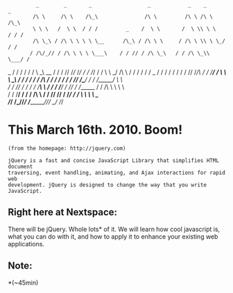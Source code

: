              _        _       _                  _            _    _        _
            /\ \     /\ \    /\_\               /\ \         /\ \ /\ \     /\_\
            \ \ \   /  \ \  / / /         _    /  \ \       /  \ \\ \ \   / / /
            /\ \_\ / /\ \ \ \ \ \__      /\_\ / /\ \ \     / /\ \ \\ \ \_/ / /
           / /\/_// / /\ \ \ \ \___\    / / // / /\ \_\   / / /\ \_\\ \___/ /
  _       / / /  / / /  \ \_\ \__  /   / / // /_/_ \/_/  / / /_/ / / \ \ \_/
 /\ \    / / /  / / / _ / / / / / /   / / // /____/\    / / /__\/ /   \ \ \
 \ \_\  / / /  / / / /\ \/ / / / /   / / // /\____\/   / / /_____/     \ \ \
 / / /_/ / /  / / /__\ \ \/ / / /___/ / // / /______  / / /\ \ \        \ \ \
/ / /__\/ /  / / /____\ \ \/ / /____\/ // / /_______\/ / /  \ \ \        \ \_\
\/_______/   \/________\_\/\/_________/ \/__________/\/_/    \_\/         \/_/


This March 16th. 2010. Boom!
============================

    (from the homepage: http://jquery.com)

    jQuery is a fast and concise JavaScript Library that simplifies HTML document
    traversing, event handling, animating, and Ajax interactions for rapid web
    development. jQuery is designed to change the way that you write JavaScript.

Right here at Nextspace:
------------------------
There will be jQuery. Whole lots* of it. We will learn how cool javascript is, what you can do with
it, and how to apply it to enhance your existing web applications.




Note: 
-----
*(~45min)
